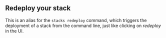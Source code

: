 ## Redeploy your stack

This is an alias for the `stacks redeploy` command, which triggers the deployment of a stack from the command line, just like clicking on _redeploy_ in the UI.

